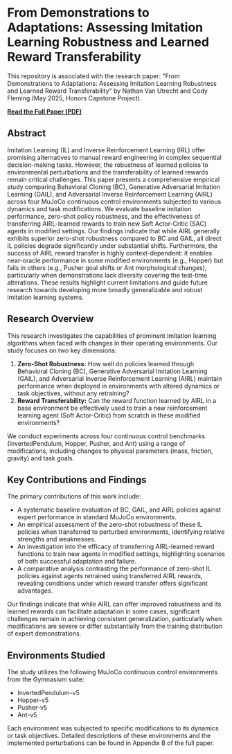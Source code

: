 # From Demonstrations to Adaptations: Assessing Imitation Learning Robustness and Learned Reward Transferability

This repository is associated with the research paper: "From Demonstrations to Adaptations: Assessing Imitation Learning Robustness and Learned Reward Transferability" by Nathan Van Utrecht and Cody Fleming (May 2025, Honors Capstone Project).

**[Read the Full Paper (PDF)](assets/paper.pdf)**

## Abstract

Imitation Learning (IL) and Inverse Reinforcement Learning (IRL) offer promising alternatives to manual reward engineering in complex sequential decision-making tasks. However, the robustness of learned policies to environmental perturbations and the transferability of learned rewards remain critical challenges. This paper presents a comprehensive empirical study comparing Behavioral Cloning (BC), Generative Adversarial Imitation Learning (GAIL), and Adversarial Inverse Reinforcement Learning (AIRL) across four MuJoCo continuous control environments subjected to various dynamics and task modifications. We evaluate baseline imitation performance, zero-shot policy robustness, and the effectiveness of transferring AIRL-learned rewards to train new Soft Actor-Critic (SAC) agents in modified settings. Our findings indicate that while AIRL generally exhibits superior zero-shot robustness compared to BC and GAIL, all direct IL policies degrade significantly under substantial shifts. Furthermore, the success of AIRL reward transfer is highly context-dependent: it enables near-oracle performance in some modified environments (e.g., Hopper) but fails in others (e.g., Pusher goal shifts or Ant morphological changes), particularly when demonstrations lack diversity covering the test-time alterations. These results highlight current limitations and guide future research towards developing more broadly generalizable and robust imitation learning systems.

## Research Overview

This research investigates the capabilities of prominent imitation learning algorithms when faced with changes in their operating environments. Our study focuses on two key dimensions:

1.  **Zero-Shot Robustness:** How well do policies learned through Behavioral Cloning (BC), Generative Adversarial Imitation Learning (GAIL), and Adversarial Inverse Reinforcement Learning (AIRL) maintain performance when deployed in environments with altered dynamics or task objectives, without any retraining?
2.  **Reward Transferability:** Can the reward function learned by AIRL in a base environment be effectively used to train a new reinforcement learning agent (Soft Actor-Critic) from scratch in these modified environments?

We conduct experiments across four continuous control benchmarks (InvertedPendulum, Hopper, Pusher, and Ant) using a range of modifications, including changes to physical parameters (mass, friction, gravity) and task goals.

## Key Contributions and Findings

The primary contributions of this work include:

*   A systematic baseline evaluation of BC, GAIL, and AIRL policies against expert performance in standard MuJoCo environments.
*   An empirical assessment of the zero-shot robustness of these IL policies when transferred to perturbed environments, identifying relative strengths and weaknesses.
*   An investigation into the efficacy of transferring AIRL-learned reward functions to train new agents in modified settings, highlighting scenarios of both successful adaptation and failure.
*   A comparative analysis contrasting the performance of zero-shot IL policies against agents retrained using transferred AIRL rewards, revealing conditions under which reward transfer offers significant advantages.

Our findings indicate that while AIRL can offer improved robustness and its learned rewards can facilitate adaptation in some cases, significant challenges remain in achieving consistent generalization, particularly when modifications are severe or differ substantially from the training distribution of expert demonstrations.

## Environments Studied

The study utilizes the following MuJoCo continuous control environments from the Gymnasium suite:
*   InvertedPendulum-v5
*   Hopper-v5
*   Pusher-v5
*   Ant-v5

Each environment was subjected to specific modifications to its dynamics or task objectives. Detailed descriptions of these environments and the implemented perturbations can be found in Appendix B of the full paper.


